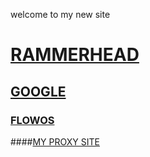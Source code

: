 welcome to my new site
#     [RAMMERHEAD](r1.shieldbotlist.xyz)
## [GOOGLE](google.com)
### [FLOWOS](flowos.shieldbotlist.xyz)
####[MY PROXY SITE](https://sites.google.com/student.u-46.org/evms-aidensunblocker/home)